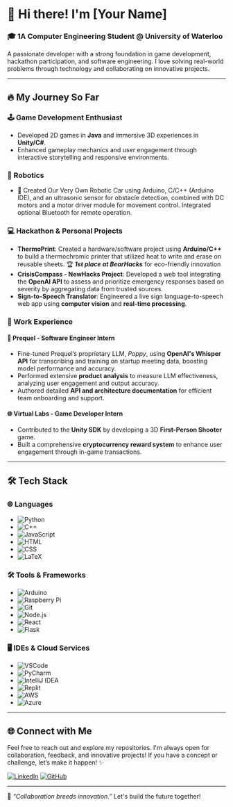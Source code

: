 # 👋 Hi there! I'm [Your Name]

### 🎓 1A Computer Engineering Student @ University of Waterloo
A passionate developer with a strong foundation in game development, hackathon participation, and software engineering. I love solving real-world problems through technology and collaborating on innovative projects. 

---

## 🔥 My Journey So Far

### 🕹️ Game Development Enthusiast
- Developed 2D games in **Java** and immersive 3D experiences in **Unity/C#**.
- Enhanced gameplay mechanics and user engagement through interactive storytelling and responsive environments.

### 🤖 Robotics
- 🚗 Created Our Very Own Robotic Car using Arduino, C/C++ (Arduino IDE), and an ultrasonic sensor for obstacle detection, combined with DC motors and a motor driver module for movement control. Integrated optional Bluetooth for remote operation.

### 💻 Hackathon & Personal Projects
- **ThermoPrint**: Created a hardware/software project using **Arduino/C++** to build a thermochromic printer that utilized heat to write and erase on reusable sheets. 🏆 ***1st place at BearHacks*** for eco-friendly innovation
- **CrisisCompass - NewHacks Project**: Developed a web tool integrating the **OpenAI API** to assess and prioritize emergency responses based on severity by aggregating data from trusted sources.
- **Sign-to-Speech Translator**: Engineered a live sign language-to-speech web app using **computer vision** and **real-time processing**.

### 💼 Work Experience

#### 🤖 Prequel - Software Engineer Intern
- Fine-tuned Prequel’s proprietary LLM, *Poppy*, using **OpenAI's Whisper API** for transcribing and training on startup meeting data, boosting model performance and accuracy.
- Performed extensive **product analysis** to measure LLM effectiveness, analyzing user engagement and output accuracy.
- Authored detailed **API and architecture documentation** for efficient team onboarding and support.

#### 🌐 Virtual Labs - Game Developer Intern
- Contributed to the **Unity SDK** by developing a 3D **First-Person Shooter** game.
- Built a comprehensive **cryptocurrency reward system** to enhance user engagement through in-game transactions.

---

## 🛠️ Tech Stack

### 🌐 Languages
- ![Python](https://img.shields.io/badge/-Python-blue?logo=python&logoColor=white)
- ![C++](https://img.shields.io/badge/-C++-00599C?logo=c%2B%2B&logoColor=white)
- ![JavaScript](https://img.shields.io/badge/-JavaScript-F7DF1E?logo=javascript&logoColor=black)
- ![HTML](https://img.shields.io/badge/-HTML5-E34F26?logo=html5&logoColor=white)
- ![CSS](https://img.shields.io/badge/-CSS3-1572B6?logo=css3&logoColor=white)
- ![LaTeX](https://img.shields.io/badge/-LaTeX-008080?logo=latex&logoColor=white)

### 🛠️ Tools & Frameworks
- ![Arduino](https://img.shields.io/badge/-Arduino-00979D?logo=arduino&logoColor=white)
- ![Raspberry Pi](https://img.shields.io/badge/-Raspberry%20Pi-C51A4A?logo=raspberry-pi&logoColor=white)
- ![Git](https://img.shields.io/badge/-Git-F05032?logo=git&logoColor=white)
- ![Node.js](https://img.shields.io/badge/-Node.js-339933?logo=node.js&logoColor=white)
- ![React](https://img.shields.io/badge/-React-61DAFB?logo=react&logoColor=black)
- ![Flask](https://img.shields.io/badge/-Flask-000000?logo=flask&logoColor=white)

### 🖥️ IDEs & Cloud Services
- ![VSCode](https://img.shields.io/badge/-VSCode-007ACC?logo=visual-studio-code&logoColor=white)
- ![PyCharm](https://img.shields.io/badge/-PyCharm-000000?logo=pycharm&logoColor=white)
- ![IntelliJ IDEA](https://img.shields.io/badge/-IntelliJ%20IDEA-000000?logo=intellij-idea&logoColor=white)
- ![Replit](https://img.shields.io/badge/-Replit-667881?logo=replit&logoColor=white)
- ![AWS](https://img.shields.io/badge/-AWS-232F3E?logo=amazon-aws&logoColor=white)
- ![Azure](https://img.shields.io/badge/-Azure-0078D4?logo=microsoft-azure&logoColor=white)

---

## 🌐 Connect with Me
Feel free to reach out and explore my repositories. I'm always open for collaboration, feedback, and innovative projects! If you have a concept or challenge, let’s make it happen! ✨

[![LinkedIn](https://img.shields.io/badge/-LinkedIn-blue?logo=linkedin&logoColor=white)](www.linkedin.com/in/anahad)
[![GitHub](https://img.shields.io/badge/-GitHub-181717?logo=github&logoColor=white)](https://github.com/Anahadd)

---

🌟 *“Collaboration breeds innovation.”* Let's build the future together!
